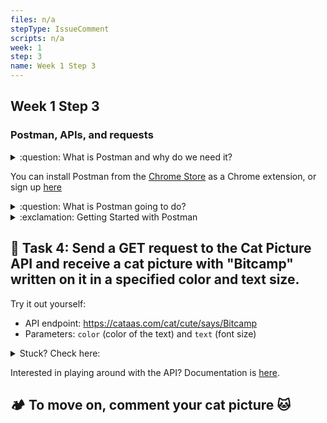 ```yaml
---
files: n/a
stepType: IssueComment
scripts: n/a
week: 1
step: 3
name: Week 1 Step 3
---
```


## Week 1 Step 3

### Postman, APIs, and requests

<details>
<summary>:question: What is Postman and why do we need it?</summary>
  </br>

Later, when we begin to code our Azure Function, we are going to need to test it. 

**How?** Just like our final web app and the first function we will code, we'll be sending requests to the Function's endpoint.

  <br><br/>
</details>

You can install Postman from the [Chrome Store](https://chrome.google.com/webstore/detail/postman/fhbjgbiflinjbdggehcddcbncdddomop?hl=en) as a Chrome extension, or sign up [here](https://www.postman.com/)

<details>
<summary>:question: What is Postman going to do?</summary>
  </br>

1. After this step, we will code an Azure Function that needs testing.
2. We will also later use Postman to **send a POST request** to our Azure Function to test if it works, mimicking what our static website will do.

Our HTTP trigger Azure Functions will be an [API](https://www.youtube.com/watch?v=s7wmiS2mSXY) that receives requests and sends back information.

To introduce you to sending requests to an API and how Postman works, we'll be **sending a GET request to an API this time.**
  <br><br/>
</details>

<details>
<summary>:exclamation: Getting Started with Postman</summary>
  </br>

1. You can choose to sign up or skip and go directly to the app.

2. Close out all the tabs that pop up until you reach **this screen**
![image](https://user-images.githubusercontent.com/69332964/98034295-c46a9380-1de4-11eb-8f8d-ca508f4e04ef.png)
    <br><br/>
</details>

## **:pencil: Task 4: Send a GET request to the Cat Picture API and receive a cat picture with "Bitcamp" written on it in a specified color and text size.**

Try it out yourself:
* API endpoint: https://cataas.com/cat/cute/says/Bitcamp
* Parameters: `color` (color of the text) and `text` (font size)

<details>
<summary>Stuck? Check here:</summary>
<br>

1. **Specifying the API Endpoint:** Enter https://cataas.com/cat/cute/says/Bitcamp, which is the API endpoint, into the text box next to GET

![image](https://user-images.githubusercontent.com/69332964/98034882-ad787100-1de5-11eb-83fd-9cb73f78beae.png)

2. **Setting Parameters:** Click on "Params" and enter `color` into Key and the color you want (eg. blue) into Value. Enter `size` into the next Key row and a number (eg. 50) into Value.
> **Note on parameters:** 
> * the `size` parameter refers to the font size of your caption. It has a limit at around 1,200.
> * Colors are pretty hit or miss; since the Cat API is on the web, but it generally adheres to HTML color names. Expect values such as "blue, green, yellow" to work.
> * The API can take very large words as input for the caption, however only **34** characters can be seen on the picture at one time .
3. **Click `Send` to get your cat picture**
    <br><br/>
</details>

Interested in playing around with the API? Documentation is [here](https://cataas.com/#/).

## **:camping: To move on, comment your cat picture 🐱**
